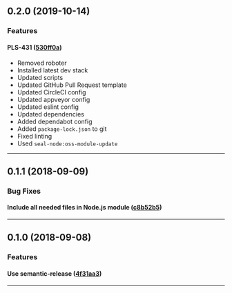 ## 0.2.0 (2019-10-14)

### Features


#### PLS-431 ([530ff0a](https://github.com/sealsystems/node-stream-as-string/commit/530ff0a))

- Removed roboter
 - Installed latest dev stack
 - Updated scripts
 - Updated GitHub Pull Request template
 - Updated CircleCI config
 - Updated appveyor config
 - Updated eslint config
 - Updated dependencies
 - Added dependabot config
 - Added `package-lock.json` to git
 - Fixed linting
 - Used `seal-node:oss-module-update`


---

## 0.1.1 (2018-09-09)

### Bug Fixes


#### Include all needed files in Node.js module ([c8b52b5](https://github.com/sealsystems/node-stream-as-string/commit/c8b52b5))



---

## 0.1.0 (2018-09-08)

### Features


#### Use semantic-release ([4f31aa3](https://github.com/sealsystems/node-stream-as-string/commit/4f31aa3))



---
